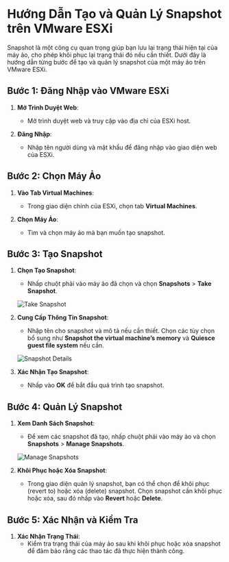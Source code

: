 # Hướng Dẫn Tạo và Quản Lý Snapshot trên VMware ESXi

Snapshot là một công cụ quan trọng giúp bạn lưu lại trạng thái hiện tại của máy ảo, cho phép khôi phục lại trạng thái đó nếu cần thiết. Dưới đây là hướng dẫn từng bước để tạo và quản lý snapshot của một máy ảo trên VMware ESXi.

## Bước 1: Đăng Nhập vào VMware ESXi

1. **Mở Trình Duyệt Web**:
   - Mở trình duyệt web và truy cập vào địa chỉ của ESXi host.

2. **Đăng Nhập**:
   - Nhập tên người dùng và mật khẩu để đăng nhập vào giao diện web của ESXi.

## Bước 2: Chọn Máy Ảo

1. **Vào Tab Virtual Machines**:
   - Trong giao diện chính của ESXi, chọn tab **Virtual Machines**.

2. **Chọn Máy Ảo**:
   - Tìm và chọn máy ảo mà bạn muốn tạo snapshot.

## Bước 3: Tạo Snapshot

1. **Chọn Tạo Snapshot**:
   - Nhấp chuột phải vào máy ảo đã chọn và chọn **Snapshots** > **Take Snapshot**.

   ![Take Snapshot](https://github.com/cuongnvvietis/NhanHoa/blob/main/Docs/Esxi/Picture/Snapshot/Screenshot_39.png)

2. **Cung Cấp Thông Tin Snapshot**:
   - Nhập tên cho snapshot và mô tả nếu cần thiết. Chọn các tùy chọn bổ sung như **Snapshot the virtual machine’s memory** và **Quiesce guest file system** nếu cần.

   ![Snapshot Details](https://github.com/cuongnvvietis/NhanHoa/blob/main/Docs/Esxi/Picture/Snapshot/Screenshot_40.png)

3. **Xác Nhận Tạo Snapshot**:
   - Nhấp vào **OK** để bắt đầu quá trình tạo snapshot.

## Bước 4: Quản Lý Snapshot

1. **Xem Danh Sách Snapshot**:
   - Để xem các snapshot đã tạo, nhấp chuột phải vào máy ảo và chọn **Snapshots** > **Manage Snapshots**.

   ![Manage Snapshots](https://github.com/cuongnvvietis/NhanHoa/blob/main/Docs/Esxi/Picture/Snapshot/Screenshot_41.png)

2. **Khôi Phục hoặc Xóa Snapshot**:
   - Trong giao diện quản lý snapshot, bạn có thể chọn để khôi phục (revert to) hoặc xóa (delete) snapshot. Chọn snapshot cần khôi phục hoặc xóa, sau đó nhấp vào **Revert** hoặc **Delete**.

## Bước 5: Xác Nhận và Kiểm Tra

1. **Xác Nhận Trạng Thái**:
   - Kiểm tra trạng thái của máy ảo sau khi khôi phục hoặc xóa snapshot để đảm bảo rằng các thao tác đã thực hiện thành công.
